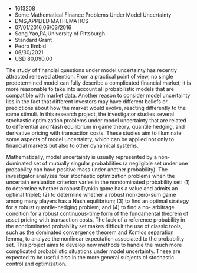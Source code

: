 
* 1613208
* Some Mathematical Finance Problems Under Model Uncertainty
* DMS,APPLIED MATHEMATICS
* 07/01/2016,06/03/2016
* Song Yao,PA,University of Pittsburgh
* Standard Grant
* Pedro Embid
* 06/30/2021
* USD 80,090.00

The study of financial questions under model uncertainty has recently attracted
renewed attention. From a practical point of view, no single predetermined model
can fully describe a complicated financial market; it is more reasonable to take
into account all probabilistic models that are compatible with market data.
Another reason to consider model uncertainty lies in the fact that different
investors may have different beliefs or predictions about how the market would
evolve, reacting differently to the same stimuli. In this research project, the
investigator studies several stochastic optimization problems under model
uncertainty that are related to differential and Nash equilibrium in game
theory, quantile hedging, and derivative pricing with transaction costs. These
studies aim to illuminate some aspects of model uncertainty, which can be
applied not only to financial markets but also to other dynamical systems.

Mathematically, model uncertainty is usually represented by a non-dominated set
of mutually singular probabilities (a negligible set under one probability can
have positive mass under another probability). The investigator analyzes four
stochastic optimization problems when the uncertain evaluation criterion varies
in the nondominated probability set: (1) to determine whether a robust Dynkin
game has a value and admits an optimal triplet; (2) to determine whether a
robust non-zero-sum game among many players has a Nash equilibrium; (3) to find
an optimal strategy for a robust quantile-hedging problem; and (4) to find a no-
arbitrage condition for a robust continuous-time form of the fundamental theorem
of asset pricing with transaction costs. The lack of a reference probability in
the nondominated probability set makes difficult the use of classic tools, such
as the dominated convergence theorem and Komlos separation lemma, to analyze the
nonlinear expectation associated to the probability set. This project aims to
develop new methods to handle the much more complicated probabilistic situations
under model uncertainty. These are expected to be useful also in the more
general subjects of stochastic control and optimization.
